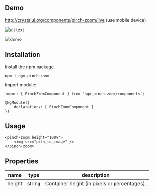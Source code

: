 ## Demo
http://crystalui.org/components/pinch-zoom/live (use mobile device)

![alt text](http://crystalui.org/assets/img/qr-pinch-zoom.png)

![demo](src/assets/pinch-zoom-animated-example.gif)

## Installation

Install the npm package.

    npm i ngx-pinch-zoom
        
Import module:

    import { PinchZoomComponent } from 'ngx-pinch-zoom/components';
     
    @NgModule({
        declarations: [ PinchZoomComponent ]
    })

## Usage
    
    <pinch-zoom height="100%">
        <img src="path_to_image" /> 
    </pinch-zoom>

## Properties

| name             | type                                | description                                                               |
|------------------|-------------------------------------|---------------------------------------------------------------------------|
| height           | string                              | Container height (in pixels or percentages).                              |